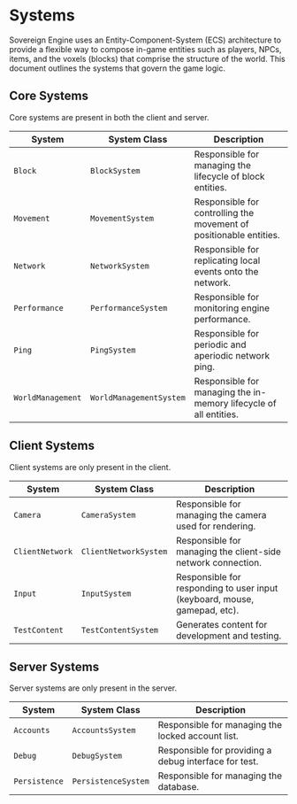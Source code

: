 # Systems

Sovereign Engine uses an Entity-Component-System (ECS) architecture to provide
a flexible way to compose in-game entities such as players, NPCs, items, and
the voxels (blocks) that comprise the structure of the world. This document
outlines the systems that govern the game logic.

## Core Systems

Core systems are present in both the client and server.

| System            | System Class            | Description                                                        |
|-------------------|-------------------------|--------------------------------------------------------------------|
| `Block`           | `BlockSystem`           | Responsible for managing the lifecycle of block entities.          |
| `Movement`        | `MovementSystem`        | Responsible for controlling the movement of positionable entities. |
| `Network`         | `NetworkSystem`         | Responsible for replicating local events onto the network.         |
| `Performance`     | `PerformanceSystem`     | Responsible for monitoring engine performance.                     |
| `Ping`            | `PingSystem`            | Responsible for periodic and aperiodic network ping.               |
| `WorldManagement` | `WorldManagementSystem` | Responsible for managing the in-memory lifecycle of all entities.  |

## Client Systems

Client systems are only present in the client.

| System          | System Class          | Description                                                               |
|-----------------|-----------------------|---------------------------------------------------------------------------|
| `Camera`        | `CameraSystem`        | Responsible for managing the camera used for rendering.                   |
| `ClientNetwork` | `ClientNetworkSystem` | Responsible for managing the client-side network connection.              |
| `Input`         | `InputSystem`         | Responsible for responding to user input (keyboard, mouse, gamepad, etc). |
| `TestContent`   | `TestContentSystem`   | Generates content for development and testing.                            |

## Server Systems

Server systems are only present in the server.

| System        | System Class        | Description                                           |
|---------------|---------------------|-------------------------------------------------------|
| `Accounts`    | `AccountsSystem`    | Responsible for managing the locked account list.     |
| `Debug`       | `DebugSystem`       | Responsible for providing a debug interface for test. |
| `Persistence` | `PersistenceSystem` | Responsible for managing the database.                |
